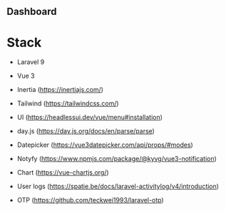 ## Dashboard

# Stack

-   Laravel 9
-   Vue 3
-   Inertia (https://inertiajs.com/)
-   Tailwind (https://tailwindcss.com/)

-   UI (https://headlessui.dev/vue/menu#installation)
-   day.js (https://day.js.org/docs/en/parse/parse)
-   Datepicker (https://vue3datepicker.com/api/props/#modes)
-   Notyfy (https://www.npmjs.com/package/@kyvg/vue3-notification)
-   Chart (https://vue-chartjs.org/)
-   User logs (https://spatie.be/docs/laravel-activitylog/v4/introduction)
-   OTP (https://github.com/teckwei1993/laravel-otp)
